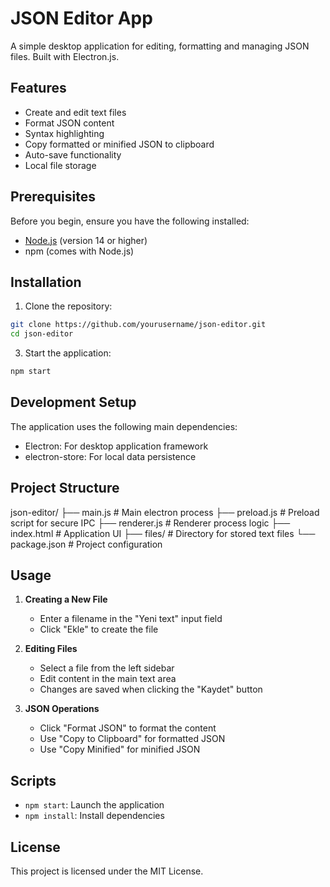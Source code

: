 # JSON Editor App

A simple desktop application for editing, formatting and managing JSON files. Built with Electron.js.

## Features

- Create and edit text files
- Format JSON content
- Syntax highlighting
- Copy formatted or minified JSON to clipboard
- Auto-save functionality
- Local file storage

## Prerequisites

Before you begin, ensure you have the following installed:
- [Node.js](https://nodejs.org/) (version 14 or higher)
- npm (comes with Node.js)

## Installation

1. Clone the repository:

```bash
git clone https://github.com/yourusername/json-editor.git
cd json-editor
```

3. Start the application:

```bash
npm start
```

## Development Setup

The application uses the following main dependencies:
- Electron: For desktop application framework
- electron-store: For local data persistence

## Project Structure

json-editor/
├── main.js # Main electron process
├── preload.js # Preload script for secure IPC
├── renderer.js # Renderer process logic
├── index.html # Application UI
├── files/ # Directory for stored text files
└── package.json # Project configuration


## Usage

1. **Creating a New File**
   - Enter a filename in the "Yeni text" input field
   - Click "Ekle" to create the file

2. **Editing Files**
   - Select a file from the left sidebar
   - Edit content in the main text area
   - Changes are saved when clicking the "Kaydet" button

3. **JSON Operations**
   - Click "Format JSON" to format the content
   - Use "Copy to Clipboard" for formatted JSON
   - Use "Copy Minified" for minified JSON

## Scripts

- `npm start`: Launch the application
- `npm install`: Install dependencies

## License

This project is licensed under the MIT License.